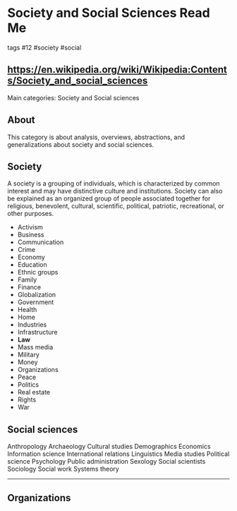 # Society and Social Sciences Read Me

tags #12 #society #social

## https://en.wikipedia.org/wiki/Wikipedia:Contents/Society_and_social_sciences

Main categories: Society and Social sciences

## About

This category is about analysis, overviews, abstractions, and generalizations about society and social sciences.



## Society

A society is a grouping of individuals, which is characterized by common interest and may have distinctive culture and institutions. Society can also be explained as an organized group of people associated together for religious, benevolent, cultural, scientific, political, patriotic, recreational, or other purposes.

* Activism
* Business
* Communication
* Crime
* Economy
* Education
* Ethnic groups
* Family
* Finance
* Globalization
* Government
* Health
* Home
* Industries
* Infrastructure
* **Law**
* Mass media
* Military
* Money
* Organizations
* Peace
* Politics
* Real estate
* Rights
* War

## Social sciences

Anthropology
Archaeology
Cultural studies
Demographics
Economics
Information science
International relations
Linguistics
Media studies
Political science
Psychology
Public administration
Sexology
Social scientists
Sociology
Social work
Systems theory

***

## Organizations
